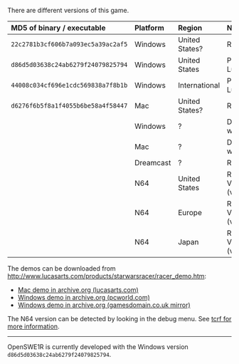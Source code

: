 There are different versions of this game.

| MD5 of binary / executable         | Platform  | Region         | Notes                                    |
| :--------------------------------- |:--------- | :------------  | :--------------------------------------- |
| `22c2781b3cf606b7a093ec5a39ac2af5` | Windows   | United States? | Retail CD Version                        |
| `d86d5d03638c24ab6279f24079825794` | Windows   | United States  | Patch from LucasArts FTP                 |
| `44008c034cf696e1cdc569838a7f8b1b` | Windows   | International  | Patch from LucasArts FTP                 |
| `d6276f6b5f8a1f4055b6be58a4f58447` | Mac       | United States? | Retail CD Version                        |
|                                    | Windows   | ?              | Demo from website                        |
|                                    | Mac       | ?              | Demo from website                        |
|                                    | Dreamcast | ?              | Retail GD Version                        |
|                                    | N64       | United States  | Retail Cartridge Version (v07Apr99.1553) |
|                                    | N64       | Europe         | Retail Cartridge Version (v15Apr99.1642) |
|                                    | N64       | Japan          | Retail Cartridge Version (v18Jun99.1019) |

The demos can be downloaded from http://www.lucasarts.com/products/starwarsracer/racer_demo.htm:
* [Mac demo in archive.org (lucasarts.com)](https://web.archive.org/web/20011205091707/http://www.lucasarts.com:80/products/starwarsracer/racerdemo.bin)
* [Windows demo in archive.org (pcworld.com)](http://downloads.pcworld.com/pub/new/fun_and_games/action/racerdemo.exe)
* [Windows demo in archive.org (gamesdomain.co.uk mirror)](https://web.archive.org/web/20020326005329/ftp://sunsite.doc.ic.ac.uk/Mirrors/ftp.gamesdomain.co.uk/pub/demos/racerdemo.exe)

The N64 version can be detected by looking in the debug menu. See [tcrf for more information](https://tcrf.net/Star_Wars_Episode_I:_Racer_(Nintendo_64)#Build_Info).

---

OpenSWE1R is currently developed with the Windows version `d86d5d03638c24ab6279f24079825794`.
